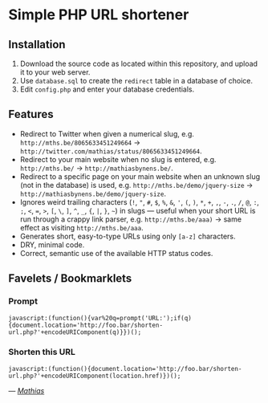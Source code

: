# Simple PHP URL shortener

## Installation

1) Download the source code as located within this repository, and upload it to your web server.
2) Use `database.sql` to create the `redirect` table in a database of choice.
3) Edit `config.php` and enter your database credentials.

## Features

* Redirect to Twitter when given a numerical slug, e.g. `http://mths.be/8065633451249664` → `http://twitter.com/mathias/status/8065633451249664`.
* Redirect to your main website when no slug is entered, e.g. `http://mths.be/` → `http://mathiasbynens.be/`.
* Redirect to a specific page on your main website when an unknown slug (not in the database) is used, e.g. `http://mths.be/demo/jquery-size` → `http://mathiasbynens.be/demo/jquery-size`.
* Ignores weird trailing characters (`!`, `"`, `#`, `$`, `%`, `&`, `'`, `(`, `)`, `*`, `+`, `,`, `-`, `.`, `/`, `@`, `:`, `;`, `<`, `=`, `>`, `[`, `\`, `]`, `^`, `_`, `{`, `|`, `}`, `~`) in slugs — useful when your short URL is run through a crappy link parser, e.g. `http://mths.be/aaa)` → same effect as visiting `http://mths.be/aaa`.
* Generates short, easy-to-type URLs using only `[a-z]` characters.
* DRY, minimal code.
* Correct, semantic use of the available HTTP status codes.

## Favelets / Bookmarklets

### Prompt

    javascript:(function(){var%20q=prompt('URL:');if(q){document.location='http://foo.bar/shorten-url.php?'+encodeURIComponent(q)}})();

### Shorten this URL

    javascript:(function(){document.location='http://foo.bar/shorten-url.php?'+encodeURIComponent(location.href)})();

_— [Mathias](http://mathiasbynens.be/)_
